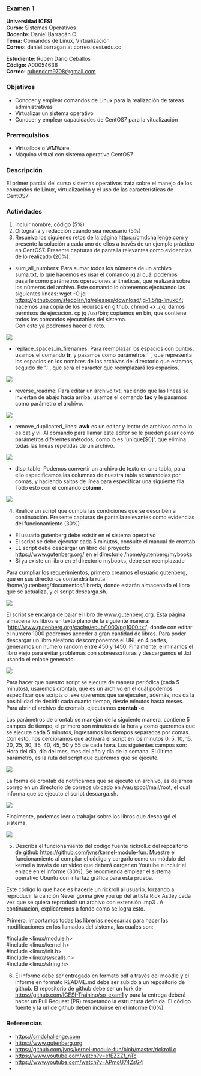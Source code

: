 ### Examen 1
**Universidad ICESI**  
**Curso:** Sistemas Operativos  
**Docente:** Daniel Barragán C.  
**Tema:** Comandos de Linux, Virtualización  
**Correo:** daniel.barragan at correo.icesi.edu.co  

**Estudiente:** Ruben Dario Ceballos  
**Código:** A00054636  
**Correo:** rubendcm9708@gmail.com  

### Objetivos
* Conocer y emplear comandos de Linux para la realización de tareas administrativas
* Virtualizar un sistema operativo
* Conocer y emplear capacidades de CentOS7 para la vitualización

### Prerrequisitos
* Virtualbox o WMWare
* Máquina virtual con sistema operativo CentOS7

### Descripción
El primer parcial del curso sistemas operativos trata sobre el manejo de los comandos de Linux, virtualización y el uso de las características de CentOS7

### Actividades
1. Incluir nombre, código (5%)
2. Ortografía y redacción cuando sea necesario (5%)
3. Resuelva los siguienes retos de la página https://cmdchallenge.com y presente la solución a cada uno de ellos a través de un ejemplo práctico en CentOS7. Presente capturas de pantalla relevantes como evidencias de lo realizado (20%)

  * sum_all_numbers: Para sumar todos los números de un archivo suma.txt, lo que hacemos es usar el comando **jq**,al cuál podemos pasarle como parámetros operaciones arítmeticas, que realizará sobre los números del archivo. Este comando lo obtenemos ejectuando las siguientes líneas: 
wget -O jq https://github.com/stedolan/jq/releases/download/jq-1.5/jq-linux64; hacemos una copia de los recursos en github.
chmod +x ./jq; damos permisos de ejecución.
cp jq /usr/bin; copiamos en bin, que contiene todos los comandos ejecutables del sistema.  
Con esto ya podremos hacer el reto.

    
  ![][1]  
    
  * replace_spaces_in_filenames: Para reemplazar los espacios con puntos, usamos el comando **tr**, y pasamos como parámetros ' ', que representa los espacios en los nombres de los archivos del directorio que estamos, seguido de '.' , que será el caracter que reemplazará los espacios.
    
  ![][2]
    
  * reverse_readme: Para editar un archivo txt, haciendo que las líneas se inviertan de abajo hacia arriba, usamos el comando **tac** y le pasamos como parámetro el archivo.  
    
  ![][3] 
    
  * remove_duplicated_lines: **awk** es un editor y lector de archivos como lo es cat y vi. Al comando para llamar este editor se le pueden pasar como parámetros diferentes métodos, como lo es 'unique[$0]', que elimina todas las líneas repetidas de un archivo.  
    
  ![][4]  
    
  * disp_table: Podemos convertir un archivo de texto en una tabla, para ello especificamos las columnas de nuestra tabla serárandolas por comas, y haciendo saltos de línea para especificar una siguiente fila. Todo esto con el comando **column**.  
    
  ![][5]  
  
4. Realice un script que cumpla las condiciones que se describen a continuación. Presente capturas de pantalla relevantes como evidencias del funcionamiento (30%)
  * El usuario gutenberg debe existir en el sistema operativo
  * El script se debe ejecutar cada 5 minutos, consulte el manual de crontab
  * EL script debe descargar un libro del proyecto https://www.gutenberg.org/ en el directorio /home/gutenberg/mybooks
  * Si ya existe un libro en el directorio mybooks, debe ser reemplazado  
  
  Para cumpliar los requerimientos, primero creamos el usuario gutenberg, que en sus directorios contendrá la ruta /home/gutenberg/documentos/libreria, donde estarán almacenado el libro que se actualiza, y el script descarga.sh.
  
   ![][6]  
  
  El script se encarga de bajar el libro de www.gutenberg.org. Esta página almacena los libros en texto plano de la siguiente manera: 'http://www.gutenberg.org/cache/epub/1000/pg1000.txt', donde con editar el número 1000 podremos acceder a gran cantidad de libros. Para poder descargar un libro aleatorio descomponemos el URL en 4 partes, generamos un número random entre 450 y 1450. Finalmente, eliminamos el libro viejo para evitar problemas con sobreescrituras y descargamos el .txt usando el enlace generado.
   
   ![][7]  
 
 Para hacer que nuestro script se ejecute de manera periódica (cada 5 minutos), usaremos crontab, que es un archivo en el cuál podemos especificar que scripts o .exe queremos que se ejecuten, además, nos da la posibilidad de decidir cada cuanto tiempo, desde minutos hasta meses. Para abrir el archivo de crontab, ejecutamos **crontab -e**.
 
 Los parámetros de crontab se manejan de la siguiente manera, contiene 5 campos de tiempo, el primero son minutos de la hora y como queremos que se ejecute cada 5 minutos, ingresamos los tiempos separados por comas. Con esto, nos cercioramos que activará el script en los minutos 0, 5, 10, 15, 20, 25, 30, 35, 40, 45, 50 y 55 de cada hora. Los siguientes campos son: Hora del día, día del mes, mes del año y día de la semana. El último parámetro, es la ruta del script que queremos que se ejecute.
      
   ![][8]
   
 La forma de crontab de notificarnos que se ejecuto un archivo, es dejarnos correo en un directorio de correos ubicado en /var/spool/mail/root, el cual informa que se ejecuto el script descarga.sh.
   
   ![][9]
   
 Finalmente, podemos leer o trabajar sobre los libros que descargó el sistema.  
   
   ![][10]   
   
   
5. Describa el funcionamiento del código fuente rickroll.c del repositorio de github https://github.com/jvns/kernel-module-fun. Muestre el funcionamiento al compilar el código y cargarlo como un módulo del kernel a través de un video que deberá cargar en Youtube e incluir el enlace en el informe (30%). Se recomienda emplear el sistema operativo Ubuntu con interfaz gráfica para esta prueba.


Este código lo que hace es hacerle un rickroll al usuario, forzando a reproducir la canción Never gonna give you up del artista Rick Astley cada vez que se quiera reproducir un archivo con extensión .mp3 . A continuación, explicaremos a fondo como se logra esto.  

Primero, importamos todas las librerias necesarias para hacer las modificaciones en los llamados del sistema, las cuales son:  

#include <linux/module.h>  
#include <linux/kernel.h>  
#include <linux/init.h>  
#include <linux/syscalls.h>  
#include <linux/string.h>  




6. El informe debe ser entregado en formato pdf a través del moodle y el informe en formato README.md debe ser subido a un repositorio de github. El repositorio de github debe ser un fork de https://github.com/ICESI-Training/so-exam1 y para la entrega deberá hacer un Pull Request (PR) respetando la estructura definida. El código fuente y la url de github deben incluirse en el informe (10%)  

### Referencias
* https://cmdchallenge.com  
* https://www.gutenberg.org  
* https://github.com/jvns/kernel-module-fun/blob/master/rickroll.c  
* https://www.youtube.com/watch?v=efEZZZf_nTc 
* https://www.youtube.com/watch?v=APmoU74ZsG4  
* 


[1]: images/p3_suma.png
[2]: images/p3_spaces.png  
[3]: images/p3_reverse.png  
[4]: images/p3_repetidas.png  
[5]: images/p3_columnas.png  
[6]: images/p4_dir.png  
[7]: images/p4_script.png  
[8]: images/p4_crontab.png  
[9]: images/p4_correo.png  
[10]: images/p4_libro.png  
